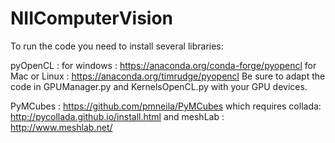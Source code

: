 # NIIComputerVision

To run the code you need to install several libraries:

pyOpenCL :
    for windows : https://anaconda.org/conda-forge/pyopencl
    for Mac or Linux : https://anaconda.org/timrudge/pyopencl
Be sure to adapt the code in GPUManager.py and KernelsOpenCL.py with your GPU devices.


PyMCubes :
    https://github.com/pmneila/PyMCubes
        which requires collada:
        http://pycollada.github.io/install.html
        and meshLab :
        http://www.meshlab.net/


